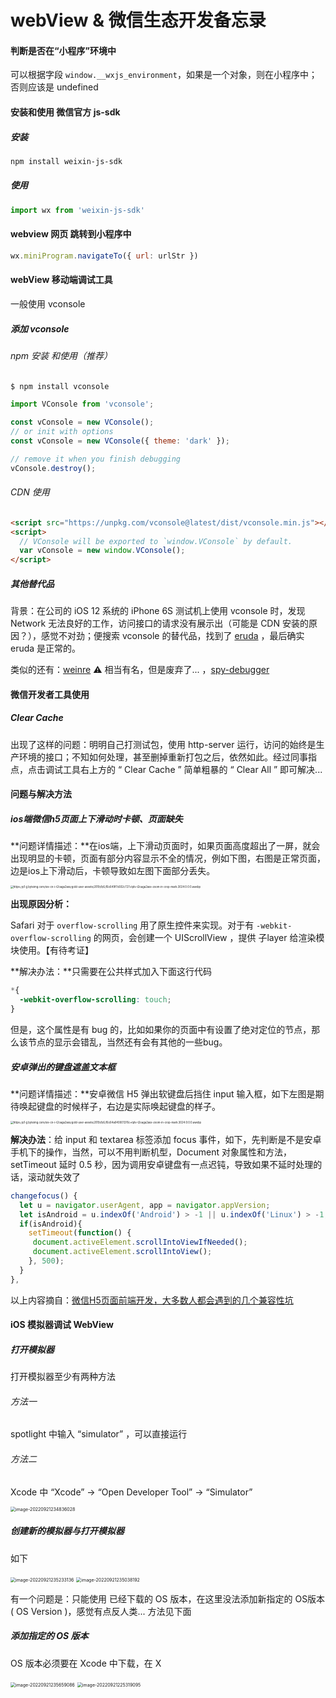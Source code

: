 # webView & 微信生态开发备忘录



#### 判断是否在“小程序”环境中

可以根据字段 `window.__wxjs_environment`，如果是一个对象，则在小程序中；否则应该是 undefined



#### 安装和使用 微信官方 js-sdk

##### 安装

```sh
npm install weixin-js-sdk
```

##### 使用

```js
import wx from 'weixin-js-sdk'
```



#### webview 网页 跳转到小程序中

```js
wx.miniProgram.navigateTo({ url: urlStr })
```



#### webView 移动端调试工具

一般使用 vconsole

##### 添加 vconsole

###### npm 安装 和使用（推荐）

```sh
$ npm install vconsole
```

```js
import VConsole from 'vconsole';

const vConsole = new VConsole();
// or init with options
const vConsole = new VConsole({ theme: 'dark' });

// remove it when you finish debugging
vConsole.destroy();
```

###### CDN 使用

```html
<script src="https://unpkg.com/vconsole@latest/dist/vconsole.min.js"></script>
<script>
  // VConsole will be exported to `window.VConsole` by default.
  var vConsole = new window.VConsole();
</script>
```

##### 其他替代品

背景：在公司的 iOS 12 系统的 iPhone 6S 测试机上使用 vconsole 时，发现 Network 无法良好的工作，访问接口的请求没有展示出（可能是 CDN 安装的原因？），感觉不对劲；便搜索 vconsole 的替代品，找到了 [eruda](https://github.com/liriliri/eruda) ，最后确实 eruda 是正常的。

类似的还有：[weinre](http://people.apache.org/~pmuellr/weinre/) ⚠️ 相当有名，但是废弃了... ，[spy-debugger](https://github.com/wuchangming/spy-debugger)



#### 微信开发者工具使用

##### Clear Cache

出现了这样的问题：明明自己打测试包，使用 http-server 运行，访问的始终是生产环境的接口；不知如何处理，甚至删掉重新打包之后，依然如此。经过同事指点，点击调试工具右上方的 “ Clear Cache ” 简单粗暴的 “ Clear All ” 即可解决... 



#### 问题与解决方法

##### ios端微信h5页面上下滑动时卡顿、页面缺失

**问题详情描述：**在ios端，上下滑动页面时，如果页面高度超出了一屏，就会出现明显的卡顿，页面有部分内容显示不全的情况，例如下图，右图是正常页面，边是ios上下滑动后，卡顿导致如左图下面部分丢失。

<img src="https://s2.loli.net/2022/07/15/f1GU59VgKhwxJnW.webp" alt="https://p1-jj.byteimg.com/tos-cn-i-t2oaga2asx/gold-user-assets/2019/8/6/16c649f7c602c727~tplv-t2oaga2asx-zoom-in-crop-mark:3024:0:0:0.awebp" style="zoom:30%;" />

**出现原因分析：**

Safari 对于 `overflow-scrolling` 用了原生控件来实现。对于有 `-webkit-overflow-scrolling` 的网页，会创建一个 UIScrollView ，提供 子layer 给渲染模块使用。【有待考证】

**解决办法：**只需要在公共样式加入下面这行代码

```css
*{
  -webkit-overflow-scrolling: touch;
}
```

但是，这个属性是有 bug 的，比如如果你的页面中有设置了绝对定位的节点，那么该节点的显示会错乱，当然还有会有其他的一些bug。

##### 安卓弹出的键盘遮盖文本框

**问题详情描述：**安卓微信 H5 弹出软键盘后挡住 input 输入框，如下左图是期待唤起键盘的时候样子，右边是实际唤起键盘的样子。

<img src="https://s2.loli.net/2022/07/15/cohsKg2xJR4Gt76.webp" alt="https://p1-jj.byteimg.com/tos-cn-i-t2oaga2asx/gold-user-assets/2019/8/6/16c64a040001376c~tplv-t2oaga2asx-zoom-in-crop-mark:3024:0:0:0.awebp" style="zoom: 30%;" />

**解决办法**：给 input 和 textarea 标签添加 focus 事件，如下，先判断是不是安卓手机下的操作，当然，可以不用判断机型，Document 对象属性和方法，setTimeout 延时 0.5 秒，因为调用安卓键盘有一点迟钝，导致如果不延时处理的话，滚动就失效了

```js
changefocus() {
  let u = navigator.userAgent, app = navigator.appVersion;
  let isAndroid = u.indexOf('Android') > -1 || u.indexOf('Linux') > -1;
  if(isAndroid){
    setTimeout(function() {
     document.activeElement.scrollIntoViewIfNeeded();
     document.activeElement.scrollIntoView();
    }, 500);       
  }
},
```

以上内容摘自：[微信H5页面前端开发，大多数人都会遇到的几个兼容性坑](https://juejin.cn/post/6844903907139780616)



#### iOS 模拟器调试 WebView

##### 打开模拟器

打开模拟器至少有两种方法

###### 方法一

spotlight 中输入 “simulator” ，可以直接运行

###### 方法二

Xcode 中 “Xcode” -> “Open Developer Tool” -> “Simulator”

<img src="https://s2.loli.net/2022/09/21/pAaUwdYtOeVCh4T.png" alt="image-20220921234836028" style="zoom:50%;" />

##### 创建新的模拟器与打开模拟器

如下

<img src="https://s2.loli.net/2022/09/21/JdDfCsMr6gAqPiI.png" alt="image-20220921235233136" style="zoom:50%;" />

<img src="https://s2.loli.net/2022/09/21/eUgK7LMOIBZHbvD.png" alt="image-20220921235038192" style="zoom:50%;" />

有一个问题是：只能使用 已经下载的 OS 版本，在这里没法添加新指定的 OS版本 ( OS Version )，感觉有点反人类... 方法见下面

##### 添加指定的 OS 版本

OS 版本必须要在 Xcode 中下载，在 X

<img src="/Users/yan/Library/Application Support/typora-user-images/image-20220921235659086.png" alt="image-20220921235659086" style="zoom:50%;" />

<img src="https://s2.loli.net/2022/09/21/Cd5OzHRtMrn6ypw.png" alt="image-20220921225319095" style="zoom:50%;" />
